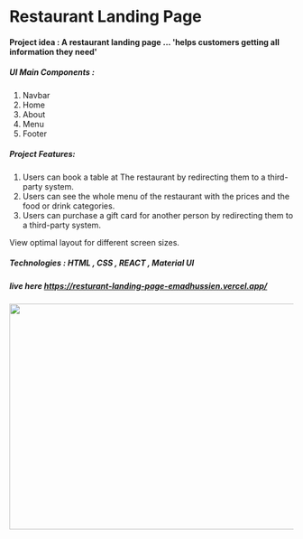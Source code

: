 # Restaurant Landing Page

#### Project idea : A restaurant landing page ...  'helps customers getting all information they need'
 
##### UI Main Components : 
1. Navbar
2. Home
3. About
4. Menu
5. Footer

##### Project Features: 
1. Users can book a table at The restaurant by redirecting them to a third-party system.
2. Users can see the whole menu of the restaurant with the prices and the food or drink categories.
3. Users can purchase a gift card for another person by redirecting them to a third-party system.


View optimal layout for different screen sizes.

##### Technologies : HTML , CSS , REACT , Material UI
##### live here https://resturant-landing-page-emadhussien.vercel.app/
<img src = "https://user-images.githubusercontent.com/31719363/170174598-9d4fdf52-02a5-40eb-a04d-474027808e11.png" style = "width :600px ; height : 400px"  />


